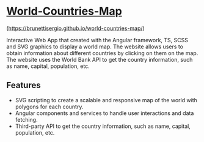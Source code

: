 # [World-Countries-Map](https://brunettisergio.github.io/world-countries-map/)

(https://brunettisergio.github.io/world-countries-map/)

Interactive Web App that created with the Angular framework, TS, SCSS and SVG graphics to display a world map. The website allows users to obtain information about different countries by clicking on them on the map. The website uses the World Bank API to get the country information, such as name, capital, population, etc.

## Features

- SVG scripting to create a scalable and responsive map of the world with polygons for each country.
- Angular components and services to handle user interactions and data fetching.
- Third-party API to get the country information, such as name, capital, population, etc.
